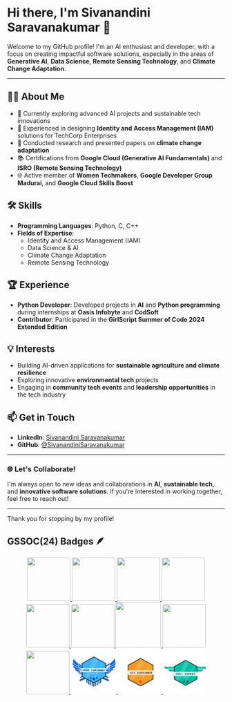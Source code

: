 # Hi there, I'm Sivanandini Saravanakumar 👋

Welcome to my GitHub profile! I'm an AI enthusiast and developer, with a focus on creating impactful software solutions, especially in the areas of **Generative AI**, **Data Science**, **Remote Sensing Technology**, and **Climate Change Adaptation**.

---

## 🧑‍💻 About Me
- 🌱 Currently exploring advanced AI projects and sustainable tech innovations
- 💼 Experienced in designing **Identity and Access Management (IAM)** solutions for TechCorp Enterprises
- 🔬 Conducted research and presented papers on **climate change adaptation**
- 📚 Certifications from **Google Cloud (Generative AI Fundamentals)** and **ISRO (Remote Sensing Technology)**
- 🌐 Active member of **Women Techmakers**, **Google Developer Group Madurai**, and **Google Cloud Skills Boost**

## 🛠 Skills
- **Programming Languages**: Python, C, C++
- **Fields of Expertise**:
  - Identity and Access Management (IAM)
  - Data Science & AI
  - Climate Change Adaptation
  - Remote Sensing Technology

## 🏆 Experience
- **Python Developer**: Developed projects in **AI** and **Python programming** during internships at **Oasis Infobyte** and **CodSoft**
- **Contributor**: Participated in the **GirlScript Summer of Code 2024 Extended Edition**

## 💡 Interests
- Building AI-driven applications for **sustainable agriculture and climate resilience**
- Exploring innovative **environmental tech** projects
- Engaging in **community tech events** and **leadership opportunities** in the tech industry

## 📫 Get in Touch
- **LinkedIn**: [Sivanandini Saravanakumar](https://www.linkedin.com/in/sivanandini-saravanakumar-313287259/)
- **GitHub**: [@SivanandiniSaravanakumar](https://github.com/SivanandiniSaravanakumar)

---

### 🌐 Let's Collaborate!
I'm always open to new ideas and collaborations in **AI**, **sustainable tech**, and **innovative software solutions**. If you're interested in working together, feel free to reach out!

---

Thank you for stopping by my profile!

## GSSOC(24) Badges 🪶
<div style='display:flex; align-items:center; gap: 10px;' align='center'><a href="https://gssoc.girlscript.tech/leaderboard">
<img src="https://raw.githubusercontent.com/GSSoC24/Postman-Challenge/main/docs/assets/Postman%20White.png" width="100px" height="100px" />
  <img src="https://raw.githubusercontent.com/GSSoC24/Postman-Challenge/main/docs/assets/1.png" width="100px" height="100px" />
  <img src="https://raw.githubusercontent.com/GSSoC24/Postman-Challenge/main/docs/assets/2.png" width="100px" height="100px" />
  <img src="https://raw.githubusercontent.com/GSSoC24/Postman-Challenge/main/docs/assets/3.png" width="100px" height="100px" />
  <img src="https://raw.githubusercontent.com/GSSoC24/Postman-Challenge/main/docs/assets/4.png" width="100px" height="100px" />
  <img src="https://raw.githubusercontent.com/GSSoC24/Postman-Challenge/main/docs/assets/5.png" width="100px" height="100px" />
  <img src="https://raw.githubusercontent.com/GSSoC24/Postman-Challenge/main/docs/assets/6.png" width="105px" height="105px" />
  <img src="https://raw.githubusercontent.com/GSSoC24/Postman-Challenge/main/docs/assets/7.png" width="100px" height="100px" />
  <img src="https://raw.githubusercontent.com/GSSoC24/Postman-Challenge/main/docs/assets/8.png" width="100px" height="100px" />
  <img src="https://raw.githubusercontent.com/GSSoC24/Contributor/refs/heads/main/assets/Code%20Luminary.png" width="105px" height="105px" />
  <img src="https://raw.githubusercontent.com/GSSoC24/Contributor/refs/heads/main/assets/Git%20Explorer.png" width="100px" height="100px" />
  <img src="https://raw.githubusercontent.com/GSSoC24/Contributor/refs/heads/main/assets/Pull%20Expert.png" width="100px" height="100px" /></a>
</div>
